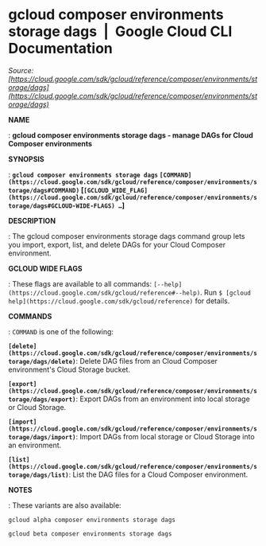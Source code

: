 # gcloud composer environments storage dags  |  Google Cloud CLI Documentation

*Source: [https://cloud.google.com/sdk/gcloud/reference/composer/environments/storage/dags](https://cloud.google.com/sdk/gcloud/reference/composer/environments/storage/dags)*

**NAME**

: **gcloud composer environments storage dags - manage DAGs for Cloud Composer environments**

**SYNOPSIS**

: **`gcloud composer environments storage dags` `[COMMAND](https://cloud.google.com/sdk/gcloud/reference/composer/environments/storage/dags#COMMAND)` [`[GCLOUD_WIDE_FLAG](https://cloud.google.com/sdk/gcloud/reference/composer/environments/storage/dags#GCLOUD-WIDE-FLAGS) …`]**

**DESCRIPTION**

: The gcloud composer environments storage dags command group lets you import,
export, list, and delete DAGs for your Cloud Composer environment.

**GCLOUD WIDE FLAGS**

: These flags are available to all commands: `[--help](https://cloud.google.com/sdk/gcloud/reference#--help)`.
Run `$ [gcloud help](https://cloud.google.com/sdk/gcloud/reference)` for details.

**COMMANDS**

: ``COMMAND`` is one of the following:

**`[delete](https://cloud.google.com/sdk/gcloud/reference/composer/environments/storage/dags/delete)`**:
Delete DAG files from an Cloud Composer environment's Cloud Storage bucket.

**`[export](https://cloud.google.com/sdk/gcloud/reference/composer/environments/storage/dags/export)`**:
Export DAGs from an environment into local storage or Cloud Storage.

**`[import](https://cloud.google.com/sdk/gcloud/reference/composer/environments/storage/dags/import)`**:
Import DAGs from local storage or Cloud Storage into an environment.

**`[list](https://cloud.google.com/sdk/gcloud/reference/composer/environments/storage/dags/list)`**:
List the DAG files for a Cloud Composer environment.

**NOTES**

: These variants are also available:

```
gcloud alpha composer environments storage dags
```

```
gcloud beta composer environments storage dags
```